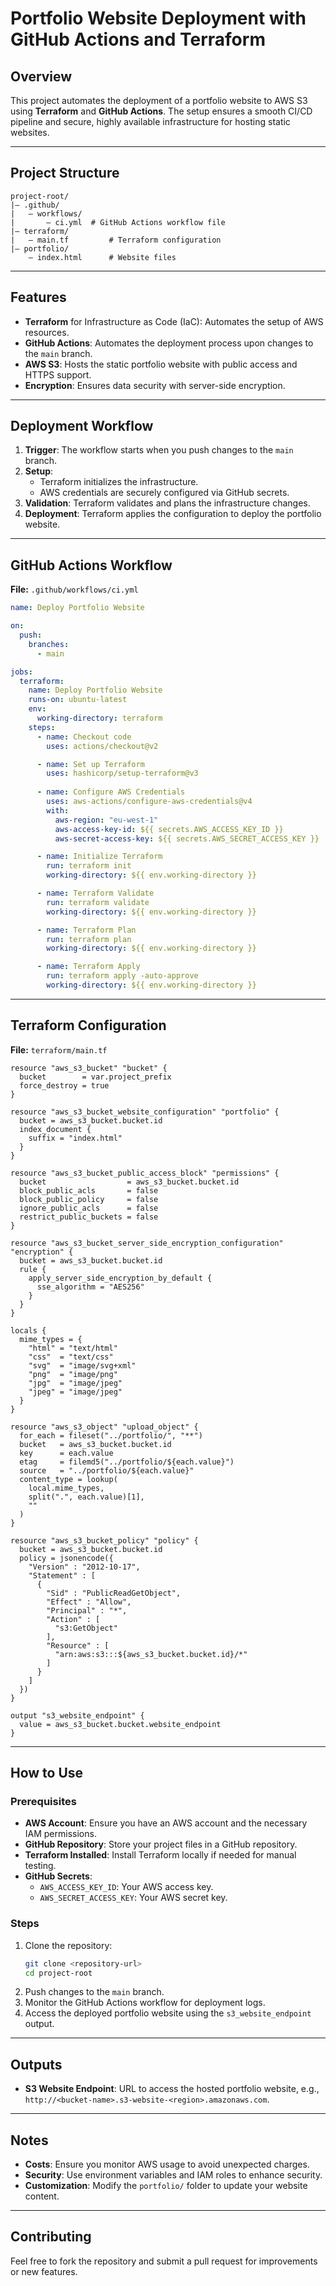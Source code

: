 # Portfolio Website Deployment with GitHub Actions and Terraform

## Overview
This project automates the deployment of a portfolio website to AWS S3 using **Terraform** and **GitHub Actions**. The setup ensures a smooth CI/CD pipeline and secure, highly available infrastructure for hosting static websites.

---

## Project Structure
```
project-root/
|— .github/
|   — workflows/
|       — ci.yml  # GitHub Actions workflow file
|— terraform/
|   — main.tf         # Terraform configuration
|— portfolio/
    — index.html      # Website files
```

---

## Features
- **Terraform** for Infrastructure as Code (IaC): Automates the setup of AWS resources.
- **GitHub Actions**: Automates the deployment process upon changes to the `main` branch.
- **AWS S3**: Hosts the static portfolio website with public access and HTTPS support.
- **Encryption**: Ensures data security with server-side encryption.

---

## Deployment Workflow
1. **Trigger**: The workflow starts when you push changes to the `main` branch.
2. **Setup**:
    - Terraform initializes the infrastructure.
    - AWS credentials are securely configured via GitHub secrets.
3. **Validation**: Terraform validates and plans the infrastructure changes.
4. **Deployment**: Terraform applies the configuration to deploy the portfolio website.

---

## GitHub Actions Workflow
**File:** `.github/workflows/ci.yml`
```yaml
name: Deploy Portfolio Website

on:
  push:
    branches:
      - main

jobs:
  terraform:
    name: Deploy Portfolio Website
    runs-on: ubuntu-latest
    env:
      working-directory: terraform
    steps:
      - name: Checkout code
        uses: actions/checkout@v2

      - name: Set up Terraform
        uses: hashicorp/setup-terraform@v3
          
      - name: Configure AWS Credentials
        uses: aws-actions/configure-aws-credentials@v4
        with:
          aws-region: "eu-west-1"
          aws-access-key-id: ${{ secrets.AWS_ACCESS_KEY_ID }}
          aws-secret-access-key: ${{ secrets.AWS_SECRET_ACCESS_KEY }}

      - name: Initialize Terraform
        run: terraform init
        working-directory: ${{ env.working-directory }}

      - name: Terraform Validate
        run: terraform validate
        working-directory: ${{ env.working-directory }}

      - name: Terraform Plan
        run: terraform plan
        working-directory: ${{ env.working-directory }}

      - name: Terraform Apply
        run: terraform apply -auto-approve
        working-directory: ${{ env.working-directory }}
```

---

## Terraform Configuration
**File:** `terraform/main.tf`
```hcl
resource "aws_s3_bucket" "bucket" {
  bucket        = var.project_prefix
  force_destroy = true
}

resource "aws_s3_bucket_website_configuration" "portfolio" {
  bucket = aws_s3_bucket.bucket.id
  index_document {
    suffix = "index.html"
  }
}

resource "aws_s3_bucket_public_access_block" "permissions" {
  bucket                  = aws_s3_bucket.bucket.id
  block_public_acls       = false
  block_public_policy     = false
  ignore_public_acls      = false
  restrict_public_buckets = false
}

resource "aws_s3_bucket_server_side_encryption_configuration" "encryption" {
  bucket = aws_s3_bucket.bucket.id
  rule {
    apply_server_side_encryption_by_default {
      sse_algorithm = "AES256"
    }
  }
}

locals {
  mime_types = {
    "html" = "text/html"
    "css"  = "text/css"
    "svg"  = "image/svg+xml"
    "png"  = "image/png"
    "jpg"  = "image/jpeg"
    "jpeg" = "image/jpeg"
  }
}

resource "aws_s3_object" "upload_object" {
  for_each = fileset("../portfolio/", "**")
  bucket   = aws_s3_bucket.bucket.id
  key      = each.value
  etag     = filemd5("../portfolio/${each.value}")
  source   = "../portfolio/${each.value}"
  content_type = lookup(
    local.mime_types,
    split(".", each.value)[1],
    ""
  )
}

resource "aws_s3_bucket_policy" "policy" {
  bucket = aws_s3_bucket.bucket.id
  policy = jsonencode({
    "Version" : "2012-10-17",
    "Statement" : [
      {
        "Sid" : "PublicReadGetObject",
        "Effect" : "Allow",
        "Principal" : "*",
        "Action" : [
          "s3:GetObject"
        ],
        "Resource" : [
          "arn:aws:s3:::${aws_s3_bucket.bucket.id}/*"
        ]
      }
    ]
  })
}

output "s3_website_endpoint" {
  value = aws_s3_bucket.bucket.website_endpoint
}
```

---

## How to Use

### Prerequisites
- **AWS Account**: Ensure you have an AWS account and the necessary IAM permissions.
- **GitHub Repository**: Store your project files in a GitHub repository.
- **Terraform Installed**: Install Terraform locally if needed for manual testing.
- **GitHub Secrets**:
  - `AWS_ACCESS_KEY_ID`: Your AWS access key.
  - `AWS_SECRET_ACCESS_KEY`: Your AWS secret key.

### Steps
1. Clone the repository:
   ```bash
   git clone <repository-url>
   cd project-root
   ```
2. Push changes to the `main` branch.
3. Monitor the GitHub Actions workflow for deployment logs.
4. Access the deployed portfolio website using the `s3_website_endpoint` output.

---

## Outputs
- **S3 Website Endpoint**: URL to access the hosted portfolio website, e.g., `http://<bucket-name>.s3-website-<region>.amazonaws.com`.

---

## Notes
- **Costs**: Ensure you monitor AWS usage to avoid unexpected charges.
- **Security**: Use environment variables and IAM roles to enhance security.
- **Customization**: Modify the `portfolio/` folder to update your website content.

---

## Contributing
Feel free to fork the repository and submit a pull request for improvements or new features.

